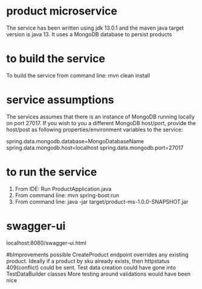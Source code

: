 # product microservice

The service has been written using jdk 13.0.1 and the maven java target version is java 13.
It uses a MongoDB database to persist products

# to build the service

To build the service from command line: mvn clean install

# service assumptions
The services assumes that there is an instance of MongoDB running locally on port 27017.
If you wish to you a different MongoDB host/port, provide the host/post as following properties/environment variables to the service:

spring.data.mongodb.database=MongoDatabaseName
spring.data.mongodb.host=localhost
spring.data.mongodb.port=27017

# to run the service

1) From IDE: Run ProductApplication.java 
2) From command line: mvn spring-boot:run
3) From command line: java -jar target/product-ms-1.0.0-SNAPSHOT.jar

# swagger-ui
localhost:8080/swagger-ui.html

#bImprovements possible
CreateProduct endpoint overrides any existing product. Ideally if a product by sku already exists, then httpstatus 409(conflict) 
could be sent.
Test data creation could have gone into TestDataBuilder classes
More testing around validations would have been nice



